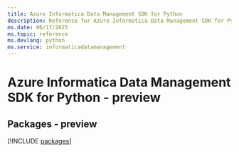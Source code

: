 ```yaml
---
title: Azure Informatica Data Management SDK for Python
description: Reference for Azure Informatica Data Management SDK for Python
ms.date: 06/17/2025
ms.topic: reference
ms.devlang: python
ms.service: informaticadatamanagement
---
```

# Azure Informatica Data Management SDK for Python - preview
## Packages - preview
[!INCLUDE [packages](informatica-data-management-index.md)]